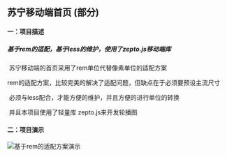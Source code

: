 ## 苏宁移动端首页 (部分)

#### 一：项目描述

##### 	基于rem的适配，基于less的维护，使用了zepto.js移动端库

​	苏宁移动端的首页采用了rem单位代替像素单位的适配方案

​	rem的适配方案，比较完美的解决了适配问题，但缺点在于必须要预设主流尺寸

​	必须与less配合，才能方便的维护，并且方便的进行单位的转换

​	并且本项目使用了轻量库 zepto.js来开发轮播图

#### 二：项目演示

![基于rem的适配方案演示](https://github.com/AprildreamMI/Progect-Images/blob/master/suning/%E8%8B%8F%E5%AE%81rem%E9%80%82%E9%85%8D.gif)

​	

​	



​	